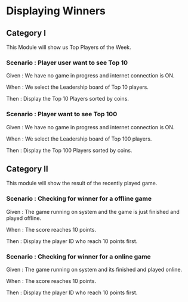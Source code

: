 # Displaying Winners

## Category I

This Module will show us Top Players of the Week.

### Scenario : Player user want to see Top 10

Given : We have no game in progress and internet connection is ON.

When : We select the Leadership board of Top 10 players.

Then : Display the Top 10 Players sorted by coins.

### Scenario : Player want to see Top 100

Given : We have no game in progress and internet connection is ON.

When : We select the Leadership board of Top 100 players.

Then : Display the Top 100 Players sorted by coins.

## Category II

This module will show the result of the recently played game.

### Scenario : Checking for winner for a offline game

Given : The game running on system and the game is just finished and played offline.

When : The score reaches 10 points.

Then : Display the player ID who reach 10 points first.

### Scenario : Checking for winner for a online game

Given : The game running on system and its finished and played online.

When : The score reaches 10 points.

Then : Display the player ID who reach 10 points first.
